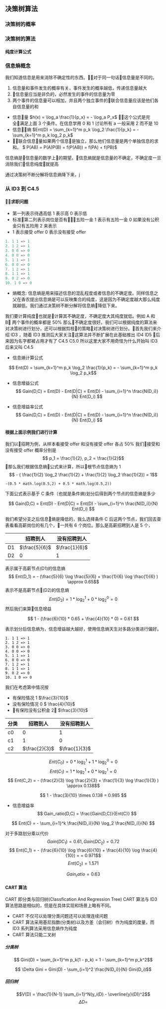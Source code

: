 ## 决策树算法
### 决策树的概率
### 决策树的算法
#### 纯度计算公式
### 信息熵概念
我们知道信息是用来消除不确定性的东西。对于同一句话信息量是不同的。
1. 信息量和事件发生的概率有关，事件发生的概率越低，传递信息量越大
2. 信息量应当是非负的，必然发生的事件的信息量为零
3. 两个事件的信息量可以相加，并且两个独立事件的联合信息量应该是他们各自信息量的和

- 信息量 $h(x) = \log_a \frac{1}{p_x} = - \log_a P_x$
这个公式是完全满足上面 3 个条件。在信息学用 0 和 1 讨论所有 a 一般采用 2 而不是 10 
- 信息熵 $Ent(D) = \sum_{k=1}^m p_k \log_2 \frac{1}{p_k} = - \sum_{k=1}^m p_k log_2 p_k$
- 联合信息量如果两个信息是独立，那么他们信息量是两个单独信息的求和。
    $ P(AB) = P(A)P(B) = f(P(AB)) = f(PA) + f(PB)$
  
信息熵是信息量的数学上的期望。信息熵就是信息量的不确定，不确定度一旦消除我们信息纯度就提高

通过决策树不断分解将信息熵降下来，j
### 从 ID3 到 C4.5

#### 求职问题
- 第一列表示待遇高低 1 表示高 0 表示低
- 标准第二列表示岗位是否有五险一金 1 表示有五险一金 0 如果没有公积金只有五险用 2 来表示
- 1 表示接受 offer 0 表示没有接受 offer
```python
1. 1 1 => 1
2. 1 2 => 1
3. 0 0 => 0
4. 0 0 => 0
5. 1 1 => 1
6. 0 0 => 0
7. 1 2 => 1
8. 1 1 => 1
9. 0 2 => 0
10. 1 0 => 0

```

- 熵概念: 信息熵是用来描述信息的混乱程度或者信息的不确定度。同样信息之父在香农提出信息熵是可以反映集合的纯度，这是因为不确定度越大那么纯度就越低。我们通过决策树不断分解将信息熵降低下来。

我们要计算纯度也就是计算其不确定度，不确定度大其纯度就低。例如 A 和 B 两个事件的概率都是 50% 那么不确定度很好。我们可以根据纯度的算法来对决策树进行划分，还可以根据剪枝的策略对决策树进行划分。首先我们来介绍 ID3 ，随着 ID3 推测后大家关注这算法并不断扩展在此基础推出 ID4 ID5 后来因为名字都被占用才有了 C4.5 C5.0 所以这里大家不用奇怪为什么开始叫 ID3 后来又叫 C4.5

- 信息熵计算公式

$$ Ent(D) = \sum_{k=1}^m p_k \log_2 \frac{1}{p_k} = - \sum_{k=1}^m p_k \log_2 p_k$$


- 信息增益公式
$$ Gain(D,C) = Ent(D) - Ent(D|C) = Ent(D) - \sum_{i=1}^n \frac{N(D_i)}{N} Ent(D_i) $$

- 信息增益率公式
$$ Gain(D,C) = Ent(D) - Ent(D|C) = Ent(D) - \sum_{i=1}^n \frac{N(D_i)}{N} Ent(D_i) $$

#### 根据上面示例我们进行计算
我们以招聘为例，从样本看接受 offer 和没有接受 offer 各占 50% 
我们接受和没有接受 offer 概率分别是
$$ p_1 = \frac{1}{2}, p_2 = \frac{1}{2}$$
那么我们根据信息熵公式来计算，所以根节点信息熵为 1
$$ - ( \frac{1}{2} \log_2 \frac{1}{2} +  \frac{1}{2} \log_2 \frac{1}{2}) = 1$$

```
-(0.5 * math.log(0.5,2) + 0.5 * math.log(0.5,2))
```

下面公式表示基于 C 条件（也就是条件熵)划分后得到两个节点的信息熵是多少

$$ Gain(D,C) = Ent(D) - Ent(D|C) = Ent(D) - \sum_{i=1}^n \frac{N(D_i)}{N} Ent(D_i) $$

我们希望分支之后信息熵是降低的，我么选择条件 C 后这两个节点，我们回去查表看看高薪岗位的有几个，一共有 6 个岗位。那么是高薪招聘到人是 5 个，

 |  | 招聘到人 | 没有招聘到人 |
| ------ | ------ | ------ |
| D1 | $\frac{5}{6}$ | $\frac{1}{6}$ |
| D2 | 0 | 1 |
表示属于高薪节点(D1)的信息熵 
$$ Ent(D_1) = - (\frac{5}{6} \log \frac{5}{6} + \frac{1}{6} \log \frac{1}{6} ) \approx 0.65$$
表示不是高薪节点(D2)的信息熵
$$ Ent(D_2) = 1 * \log_2^1 + 0 * \log_2^0 = 0 $$
然后我们来算信息增益

$$ 1 - (\frac{6}{10} * 0.65 + \frac{4}{10} * 0) = 0.61 $$


表示划分后信息熵为，信息增益越大越好，使用信息熵天生对多路分类进行偏好。
```
1. 1 1 => 1
2. 1 2 => 1
3. 0 0 => 0
4. 0 0 => 0
5. 1 1 => 1
6. 0 0 => 0
7. 1 2 => 1
8. 1 1 => 1
9. 0 2 => 0
10. 1 0 => 0

```
我们在考虑第中情况按
- 有保险情况 1 $\frac{3}{10}$
- 没有保险情况 0  $ \frac{4}{10}$
- 有保险没有公积金  2 $\frac{3}{10}$ 


|  分类 | 招聘到人 | 没有招聘到人 |
| ------ | ------ | ------ |
| c0 | 0 | 1 |
| c1 | 1 | 0 |
| c2 | $\frac{2}{3}$ | $\frac{1}{3}$ |

$$Ent(C_0) = 0 * \log_2^1 + 1 * \log_2^0 = 0  $$
$$ Ent(C_1) = 1 * \log_2^1 + 0 * \log_2^1 = 0 $$
$$ Ent(C_2) = - (\frac{2}{3} \log \frac{2}{3} + \frac{1}{3} \log \frac{1}{3} ) \approx 0.138$$

$$ 1 - \frac{3}{10} \times 0.138 = 0.985 $$

- 信息增益率
$$ Gain_ratio(D,C) = \frac{Gain(D,C)}{Ent(C)} $$

$$ Ent(C) = - \sum_{i=1}^k \frac{N(D_i)}{N} \log_2 \frac{N(D_i)}{N} $$

对于多路划分乘以代价
$$ Gain(D C_1) = 0.61, Gain(D C_2) = 0.72$$
$$ Ent(C_1) = - (\frac{6}{10} \log \frac{6}{10} + \frac{4}{10} \log \frac{4}{10}) = = 0.971$$
$$ Ent(C_2) = 1.571$$

$$ Gain_ratio = 0.63  $$

#### CART 算法
CART 即分类与回归树(Classfication And Regression Tree) CART 算法与 ID3 算法思路是相似的，但是在具体实现和场景上略有不同。
- CART 不仅可以处理分类问题还可以处理连续问题
- CART 算法采用基尼指数(分类树)以及方差（会归树）作为纯度的度量，而 ID3 系列算法采用信息熵作为纯度
- CART 算法只能二叉树
##### 分类树
$$ Gini(D) = \sum_{k=1}^m p_k(1 - p_k) = 1 - \sum_{k=1}^m p_k^2$$

$$ \Delta Gini = Gini(D) -   \sum_{i=1}^2 \frac{N(D_i)}{N} Gini(D_i)$$
##### 回归树

$$V(D) = \frac{1}{N-1} \sum_{i=1}^N(y_i(D) - \overline{y}(D))^2$$
$$ \Delta D = $$